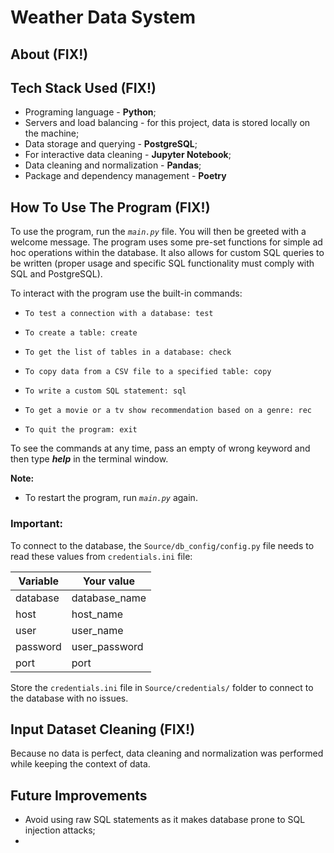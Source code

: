 # Weather Data System


## About (FIX!)


## Tech Stack Used (FIX!)

* Programing language - **Python**;
* Servers and load balancing - for this project, data is stored locally on the machine;
* Data storage and querying - **PostgreSQL**;
* For interactive data cleaning - **Jupyter Notebook**;
* Data cleaning and normalization - **Pandas**;
* Package and dependency management - **Poetry**


## How To Use The Program (FIX!)

To use the program, run the _`main.py`_ file. You will then be greeted with a welcome message. The program uses some pre-set functions for simple ad hoc operations within the database. It also allows for custom SQL queries to be written (proper usage and specific SQL functionality must comply with SQL and PostgreSQL).

To interact with the program use the built-in commands:
*     To test a connection with a database: test
*     To create a table: create
*     To get the list of tables in a database: check
*     To copy data from a CSV file to a specified table: copy
*     To write a custom SQL statement: sql
*     To get a movie or a tv show recommendation based on a genre: rec
*     To quit the program: exit

To see the commands at any time, pass an empty of wrong keyword and then type _**help**_ in the terminal window.


**Note:** 
- To restart the program, run _`main.py`_ again.

### **Important:**

To connect to the database, the `Source/db_config/config.py` file needs to read these values from `credentials.ini` file:

| Variable | Your value    |
|----------|---------------|
| database | database_name |
| host     | host_name     |
| user     | user_name     |
| password | user_password |
| port     | port          |

Store the `credentials.ini` file in `Source/credentials/` folder to connect to the database with no issues.


## Input Dataset Cleaning (FIX!)

Because no data is perfect, data cleaning and normalization was performed while keeping the context of data.




## Future Improvements 

* Avoid using raw SQL statements as it makes database prone to SQL injection attacks;
* 